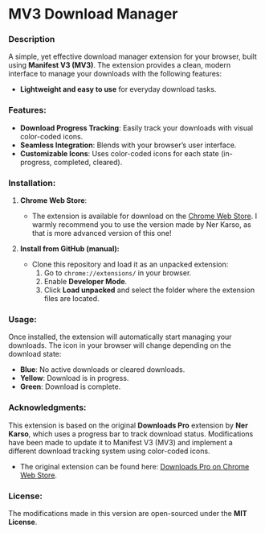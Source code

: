 # MV3 Download Manager

### Description
A simple, yet effective download manager extension for your browser, built using **Manifest V3 (MV3)**. The extension provides a clean, modern interface to manage your downloads with the following features:

- **Lightweight and easy to use** for everyday download tasks.

### Features:
- **Download Progress Tracking**: Easily track your downloads with visual color-coded icons.
- **Seamless Integration**: Blends with your browser’s user interface.
- **Customizable Icons**: Uses color-coded icons for each state (in-progress, completed, cleared).

### Installation:
1. **Chrome Web Store**: 
   - The extension is available for download on the [Chrome Web Store](https://chromewebstore.google.com/detail/mv3-download-manager/oepjjkighhnkonjobaabpajgeijhngan). I warmly recommend you to use the version made by Ner Karso, as that is more advanced version of this one!
   
2. **Install from GitHub (manual):**
   - Clone this repository and load it as an unpacked extension:
     1. Go to `chrome://extensions/` in your browser.
     2. Enable **Developer Mode**.
     3. Click **Load unpacked** and select the folder where the extension files are located.

### Usage:
Once installed, the extension will automatically start managing your downloads. The icon in your browser will change depending on the download state:

- **Blue**: No active downloads or cleared downloads.
- **Yellow**: Download is in progress.
- **Green**: Download is complete.

### Acknowledgments:
This extension is based on the original **Downloads Pro** extension by **Ner Karso**, which uses a progress bar to track download status. Modifications have been made to update it to Manifest V3 (MV3) and implement a different download tracking system using color-coded icons.

- The original extension can be found here: [Downloads Pro on Chrome Web Store](https://chromewebstore.google.com/detail/downloads-pro/lhhocifdmhogpekeppdjamkelohahbop).

### License:
The modifications made in this version are open-sourced under the **MIT License**.
